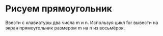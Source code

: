 # Рисуем прямоугольник
Ввести с клавиатуры два числа m и n.
Используя цикл for вывести на экран прямоугольник размером m на n из восьмёрок.